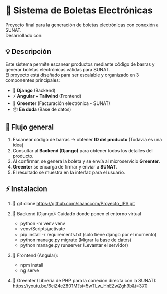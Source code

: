 # 💼 Sistema de Boletas Electrónicas

Proyecto final para la generación de boletas electrónicas con conexión a SUNAT.  
Desarrollado con:

## 💡 Descripción

Este sistema permite escanear productos mediante código de barras y generar boletas electrónicas válidas para SUNAT.  
El proyecto está diseñado para ser escalable y organizado en 3 componentes principales:

- 🐍 **Django** (Backend)
- ⚡ **Angular + Tailwind** (Frontend)
- 🧾 **Greenter** (Facturación electrónica - SUNAT)
- 📦 **En duda** (Base de datos)

## 🔗 Flujo general

1. Escanear código de barras → obtener **ID del producto** (Todavia es una idea)
2. Consultar al **Backend (Django)** para obtener todos los detalles del producto.
3. Al confirmar, se genera la boleta y se envía al microservicio **Greenter**.
4. **Greenter** se encarga de firmar y enviar a **SUNAT**.
5. El resultado se muestra en la interfaz para el usuario.

## ⚡ Instalacion

1. 📌 git clone https://github.com/shanccom/Proyecto_IPS.git

2. 📌 Backend (Django): Cuidado donde ponen el entorno virtual
    - python -m venv venv
    - venv\Scripts\activate
    - pip install -r requirements.txt (solo tiene django por el momento)
    - python manage.py migrate (Migrar la base de datos)
    - python manage.py runserver (Levantar el servidor)

3. 📌 Frontend (Angular): 
    - npm install
    - ng serve

4. 📌 Greenter (Libreria de PHP para la conexion directa con la SUNAT):  https://youtu.be/6eiZ4eZ801M?si=5wTLw_HnEZwZgh9b&t=370


